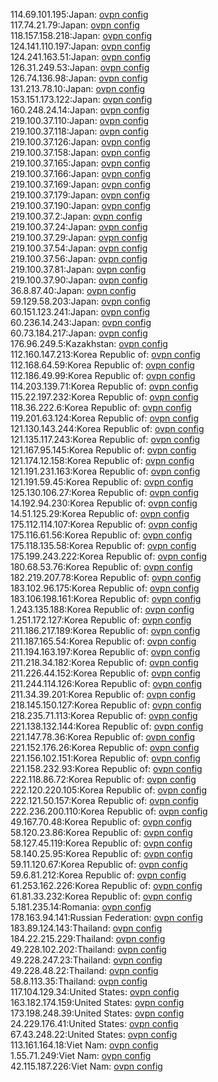 114.69.101.195:Japan: [ovpn config](vpn/114_69_101_195.ovpn)  
117.74.21.79:Japan: [ovpn config](vpn/117_74_21_79.ovpn)  
118.157.158.218:Japan: [ovpn config](vpn/118_157_158_218.ovpn)  
124.141.110.197:Japan: [ovpn config](vpn/124_141_110_197.ovpn)  
124.241.163.51:Japan: [ovpn config](vpn/124_241_163_51.ovpn)  
126.31.249.53:Japan: [ovpn config](vpn/126_31_249_53.ovpn)  
126.74.136.98:Japan: [ovpn config](vpn/126_74_136_98.ovpn)  
131.213.78.10:Japan: [ovpn config](vpn/131_213_78_10.ovpn)  
153.151.173.122:Japan: [ovpn config](vpn/153_151_173_122.ovpn)  
160.248.24.14:Japan: [ovpn config](vpn/160_248_24_14.ovpn)  
219.100.37.110:Japan: [ovpn config](vpn/219_100_37_110.ovpn)  
219.100.37.118:Japan: [ovpn config](vpn/219_100_37_118.ovpn)  
219.100.37.126:Japan: [ovpn config](vpn/219_100_37_126.ovpn)  
219.100.37.158:Japan: [ovpn config](vpn/219_100_37_158.ovpn)  
219.100.37.165:Japan: [ovpn config](vpn/219_100_37_165.ovpn)  
219.100.37.166:Japan: [ovpn config](vpn/219_100_37_166.ovpn)  
219.100.37.169:Japan: [ovpn config](vpn/219_100_37_169.ovpn)  
219.100.37.179:Japan: [ovpn config](vpn/219_100_37_179.ovpn)  
219.100.37.190:Japan: [ovpn config](vpn/219_100_37_190.ovpn)  
219.100.37.2:Japan: [ovpn config](vpn/219_100_37_2.ovpn)  
219.100.37.24:Japan: [ovpn config](vpn/219_100_37_24.ovpn)  
219.100.37.29:Japan: [ovpn config](vpn/219_100_37_29.ovpn)  
219.100.37.54:Japan: [ovpn config](vpn/219_100_37_54.ovpn)  
219.100.37.56:Japan: [ovpn config](vpn/219_100_37_56.ovpn)  
219.100.37.81:Japan: [ovpn config](vpn/219_100_37_81.ovpn)  
219.100.37.90:Japan: [ovpn config](vpn/219_100_37_90.ovpn)  
36.8.87.40:Japan: [ovpn config](vpn/36_8_87_40.ovpn)  
59.129.58.203:Japan: [ovpn config](vpn/59_129_58_203.ovpn)  
60.151.123.241:Japan: [ovpn config](vpn/60_151_123_241.ovpn)  
60.236.14.243:Japan: [ovpn config](vpn/60_236_14_243.ovpn)  
60.73.184.217:Japan: [ovpn config](vpn/60_73_184_217.ovpn)  
176.96.249.5:Kazakhstan: [ovpn config](vpn/176_96_249_5.ovpn)  
112.160.147.213:Korea Republic of: [ovpn config](vpn/112_160_147_213.ovpn)  
112.168.64.59:Korea Republic of: [ovpn config](vpn/112_168_64_59.ovpn)  
112.186.49.99:Korea Republic of: [ovpn config](vpn/112_186_49_99.ovpn)  
114.203.139.71:Korea Republic of: [ovpn config](vpn/114_203_139_71.ovpn)  
115.22.197.232:Korea Republic of: [ovpn config](vpn/115_22_197_232.ovpn)  
118.36.222.6:Korea Republic of: [ovpn config](vpn/118_36_222_6.ovpn)  
119.201.63.124:Korea Republic of: [ovpn config](vpn/119_201_63_124.ovpn)  
121.130.143.244:Korea Republic of: [ovpn config](vpn/121_130_143_244.ovpn)  
121.135.117.243:Korea Republic of: [ovpn config](vpn/121_135_117_243.ovpn)  
121.167.95.145:Korea Republic of: [ovpn config](vpn/121_167_95_145.ovpn)  
121.174.12.158:Korea Republic of: [ovpn config](vpn/121_174_12_158.ovpn)  
121.191.231.163:Korea Republic of: [ovpn config](vpn/121_191_231_163.ovpn)  
121.191.59.45:Korea Republic of: [ovpn config](vpn/121_191_59_45.ovpn)  
125.130.106.27:Korea Republic of: [ovpn config](vpn/125_130_106_27.ovpn)  
14.192.94.230:Korea Republic of: [ovpn config](vpn/14_192_94_230.ovpn)  
14.51.125.29:Korea Republic of: [ovpn config](vpn/14_51_125_29.ovpn)  
175.112.114.107:Korea Republic of: [ovpn config](vpn/175_112_114_107.ovpn)  
175.116.61.56:Korea Republic of: [ovpn config](vpn/175_116_61_56.ovpn)  
175.118.135.58:Korea Republic of: [ovpn config](vpn/175_118_135_58.ovpn)  
175.199.243.222:Korea Republic of: [ovpn config](vpn/175_199_243_222.ovpn)  
180.68.53.76:Korea Republic of: [ovpn config](vpn/180_68_53_76.ovpn)  
182.219.207.78:Korea Republic of: [ovpn config](vpn/182_219_207_78.ovpn)  
183.102.96.175:Korea Republic of: [ovpn config](vpn/183_102_96_175.ovpn)  
183.106.198.161:Korea Republic of: [ovpn config](vpn/183_106_198_161.ovpn)  
1.243.135.188:Korea Republic of: [ovpn config](vpn/1_243_135_188.ovpn)  
1.251.172.127:Korea Republic of: [ovpn config](vpn/1_251_172_127.ovpn)  
211.186.217.189:Korea Republic of: [ovpn config](vpn/211_186_217_189.ovpn)  
211.187.165.54:Korea Republic of: [ovpn config](vpn/211_187_165_54.ovpn)  
211.194.163.197:Korea Republic of: [ovpn config](vpn/211_194_163_197.ovpn)  
211.218.34.182:Korea Republic of: [ovpn config](vpn/211_218_34_182.ovpn)  
211.226.44.152:Korea Republic of: [ovpn config](vpn/211_226_44_152.ovpn)  
211.244.114.126:Korea Republic of: [ovpn config](vpn/211_244_114_126.ovpn)  
211.34.39.201:Korea Republic of: [ovpn config](vpn/211_34_39_201.ovpn)  
218.145.150.127:Korea Republic of: [ovpn config](vpn/218_145_150_127.ovpn)  
218.235.71.113:Korea Republic of: [ovpn config](vpn/218_235_71_113.ovpn)  
221.138.132.144:Korea Republic of: [ovpn config](vpn/221_138_132_144.ovpn)  
221.147.78.36:Korea Republic of: [ovpn config](vpn/221_147_78_36.ovpn)  
221.152.176.26:Korea Republic of: [ovpn config](vpn/221_152_176_26.ovpn)  
221.156.102.151:Korea Republic of: [ovpn config](vpn/221_156_102_151.ovpn)  
221.158.232.93:Korea Republic of: [ovpn config](vpn/221_158_232_93.ovpn)  
222.118.86.72:Korea Republic of: [ovpn config](vpn/222_118_86_72.ovpn)  
222.120.220.105:Korea Republic of: [ovpn config](vpn/222_120_220_105.ovpn)  
222.121.50.157:Korea Republic of: [ovpn config](vpn/222_121_50_157.ovpn)  
222.236.200.110:Korea Republic of: [ovpn config](vpn/222_236_200_110.ovpn)  
49.167.70.48:Korea Republic of: [ovpn config](vpn/49_167_70_48.ovpn)  
58.120.23.86:Korea Republic of: [ovpn config](vpn/58_120_23_86.ovpn)  
58.127.45.119:Korea Republic of: [ovpn config](vpn/58_127_45_119.ovpn)  
58.140.25.95:Korea Republic of: [ovpn config](vpn/58_140_25_95.ovpn)  
59.11.120.67:Korea Republic of: [ovpn config](vpn/59_11_120_67.ovpn)  
59.6.81.212:Korea Republic of: [ovpn config](vpn/59_6_81_212.ovpn)  
61.253.162.226:Korea Republic of: [ovpn config](vpn/61_253_162_226.ovpn)  
61.81.33.232:Korea Republic of: [ovpn config](vpn/61_81_33_232.ovpn)  
5.181.235.14:Romania: [ovpn config](vpn/5_181_235_14.ovpn)  
178.163.94.141:Russian Federation: [ovpn config](vpn/178_163_94_141.ovpn)  
183.89.124.143:Thailand: [ovpn config](vpn/183_89_124_143.ovpn)  
184.22.215.229:Thailand: [ovpn config](vpn/184_22_215_229.ovpn)  
49.228.102.202:Thailand: [ovpn config](vpn/49_228_102_202.ovpn)  
49.228.247.23:Thailand: [ovpn config](vpn/49_228_247_23.ovpn)  
49.228.48.22:Thailand: [ovpn config](vpn/49_228_48_22.ovpn)  
58.8.113.35:Thailand: [ovpn config](vpn/58_8_113_35.ovpn)  
117.104.129.34:United States: [ovpn config](vpn/117_104_129_34.ovpn)  
163.182.174.159:United States: [ovpn config](vpn/163_182_174_159.ovpn)  
173.198.248.39:United States: [ovpn config](vpn/173_198_248_39.ovpn)  
24.229.176.41:United States: [ovpn config](vpn/24_229_176_41.ovpn)  
67.43.248.22:United States: [ovpn config](vpn/67_43_248_22.ovpn)  
113.161.164.18:Viet Nam: [ovpn config](vpn/113_161_164_18.ovpn)  
1.55.71.249:Viet Nam: [ovpn config](vpn/1_55_71_249.ovpn)  
42.115.187.226:Viet Nam: [ovpn config](vpn/42_115_187_226.ovpn)  
